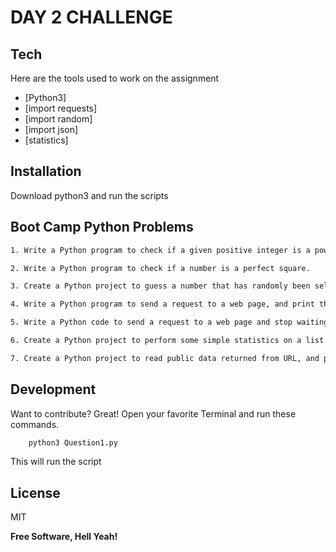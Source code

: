 # DAY 2 CHALLENGE
## Tech

Here are the tools used to work on the assignment

- [Python3]
- [import requests]
- [import random]
- [import json]
- [statistics]

## Installation
Download python3 and run the scripts

## Boot Camp Python Problems
```sh
1. Write a Python program to check if a given positive integer is a power of four.
```
```sh
2. Write a Python program to check if a number is a perfect square.
```
```sh
3. Create a Python project to guess a number that has randomly been selected.
```
```sh
4. Write a Python program to send a request to a web page, and print the response text and content. Also get the raw socket response from the server.
```
```sh
5. Write a Python code to send a request to a web page and stop waiting for a response after a given number of seconds. In the event of a time out on the request, raise the timeout exception.
```
```sh
6. Create a Python project to perform some simple statistics on a list of values.
```
```sh
7. Create a Python project to read public data returned from URL, and parsing JSON to a dictionary object.


```


## Development

Want to contribute? Great!
Open your favorite Terminal and run these commands.

```sh
    python3 Question1.py
```
This will run the script

## License

MIT

**Free Software, Hell Yeah!**


